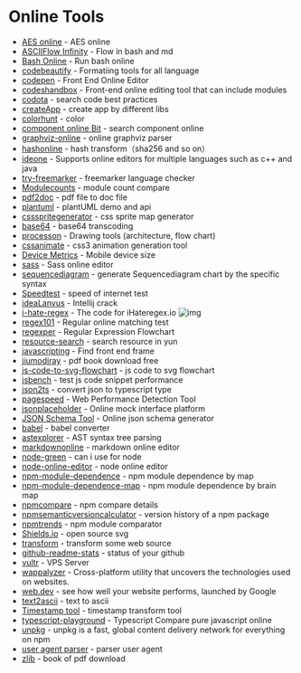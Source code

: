 # Online Tools

- [AES online](https://tool.lami.fun/jiami/aes) - AES online
- [ASCIIFlow Infinity](http://asciiflow.com/) - Flow in bash and md
- [Bash Online](https://www.tutorialspoint.com/execute_bash_online.php) - Run bash online
- [codebeautify](https://codebeautify.org/) - Formatiing tools for all language
- [codepen](https://codepen.io/) - Front End Online Editor
- [codeshandbox](https://codesandbox.io/s/) - Front-end online editing tool that can include modules
- [codota](https://www.codota.com/code/javascript) - search code best practices 
- [createApp](https://createapp.dev/) - create app by different libs
- [colorhunt](https://colorhunt.co/) - color
- [component online Bit](https://bit.dev/) - search component online
- [graphviz-online](http://viz-js.com/) - online graphviz parser
- [hashonline](https://emn178.github.io/online-tools/index.html) - hash transform（sha256 and so on）
- [ideone](https://ideone.com/) - Supports online editors for multiple languages ​​such as c++ and java
- [try-freemarker](https://try.freemarker.apache.org/) - freemarker language checker
- [Modulecounts](http://www.modulecounts.com/) - module count compare
- [pdf2doc](https://pdf2doc.com/) - pdf file to doc file
- [plantuml](https://plantuml.com/zh/sequence-diagram) - plantUML demo and api
- [cssspritegenerator](https://spritegen.website-performance.org/) - css sprite map generator
- [base64](http://tool.oschina.net/encrypt?type=3) - base64 transcoding
- [processon](https://www.processon.com/) - Drawing tools (architecture, flow chart)
- [cssanimate](http://cssanimate.com/) - css3 animation generation tool
- [Device Metrics](https://material.io/tools/devices/) - Mobile device size
- [sass](https://www.sassmeister.com/) - Sass online editor
- [sequencediagram](https://sequencediagram.org/index.html?initialData=FABwhgTgLglgxjcA7KACAgqSsHLQIS2nkTBVQGEidTyARYdAWgD58AuGJAMwHtgwcWADcwUAKapC+VhU49+gkWMlUKrFnXl8BQmKImoG+ADxMmcrjoAm4pfpWVGZphyv9b9g5OlmtcMAAbQIAjQQBrYE89byNdZUNCdBMXNwUouxjHQnBiXDICahI8OK9HY1Ytd3iHRIyyiTBuCQgpYDpK7UUswwYAZ3A4cXqeyTogA) - generate Sequencediagram chart by the specific syntax
- [Speedtest](https://www.speedtest.net/) - speed of internet test
- [ideaLanyus](http://idea.lanyus.com/) - Intellij crack
- [i-hate-regex](https://github.com/geongeorge/i-hate-regex) - The code for iHateregex.io  ![img](https://img.shields.io/github/stars/geongeorge/i-hate-regex)
- [regex101](https://regex101.com/) - Regular online matching test
- [regexper](https://regexper.com/) - Regular Expression Flowchart
- [resource-search](https://www.dalipan.com/) - search resource in yun
- [javascripting](https://www.javascripting.com/) - Find front end frame
- [jiumodiray](https://www.jiumodiary.com/) - pdf book download free
- [js-code-to-svg-flowchart](https://bogdan-lyashenko.github.io/js-code-to-svg-flowchart/docs/live-editor/index.html) - js code to svg flowchart
- [jsbench](https://github.com/jsbench/jsbench.github.io) - test js code snippet performance
- [json2ts](http://json2ts.com/) - convert json to typescript type
- [pagespeed](https://developers.google.com/speed/pagespeed/insights/) - Web Performance Detection Tool
- [jsonplaceholder](https://jsonplaceholder.typicode.com/) - Online mock interface platform
- [JSON Schema Tool](https://jsonschema.net/) - Online json schema generator
- [babel](https://babeljs.io/repl) - babel converter
- [astexplorer](https://astexplorer.net/) - AST syntax tree parsing
- [markdownonline](https://stackedit.io/app#)  - markdown online editor
- [node-green](https://node.green/) - can i use for node
- [node-online-editor](https://runkit.com/home) - node online editor
- [npm-module-dependence](http://npm.broofa.com/) - npm module dependence by map
- [npm-module-dependence-map](http://npm.anvaka.com/#/) - npm module dependence by brain map
- [npmcompare](https://npmcompare.com/) - npm compare details
- [npmsemanticversioncalculator](https://semver.npmjs.com/) - version history of a npm package
- [npmtrends](https://www.npmtrends.com/) - npm module comparator
- [Shields.io](https://shields.io/) - open source svg
- [transform](https://transform.tools/html-to-jsx) - transform some web source
- [github-readme-stats](https://github.com/anuraghazra/github-readme-stats) - status of your github
- [vultr](https://www.vultr.com/) - VPS Server
- [wappalyzer](https://github.com/AliasIO/wappalyzer) - Cross-platform utility that uncovers the technologies used on websites.
- [web.dev](https://web.dev/measure) - see how well your website performs, launched by Google
- [text2ascii](http://patorjk.com/software/taag) - text to ascii
- [Timestamp tool](https://tool.chinaz.com/Tools/unixtime.aspx) - timestamp transform tool
- [typescript-playground](https://www.typescriptlang.org/play/index.html) - Typescript Compare pure javascript online
- [unpkg](https://unpkg.com/) - unpkg is a fast, global content delivery network for everything on npm
- [user agent parser](https://developers.whatismybrowser.com/useragents/parse/) - parser user agent
- [zlib](https://b-ok.cc/) - book  of pdf download